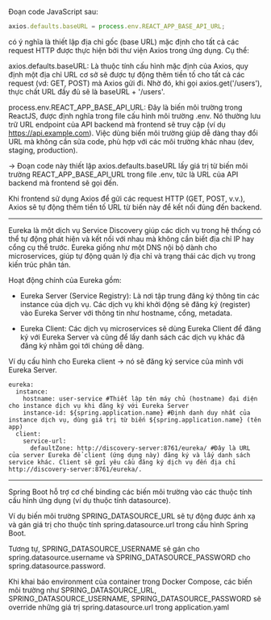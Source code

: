 

Đoạn code JavaScript sau:

```javascript
axios.defaults.baseURL = process.env.REACT_APP_BASE_API_URL;
```

có ý nghĩa là thiết lập địa chỉ gốc (base URL) mặc định cho tất cả các request HTTP được thực hiện bởi thư viện Axios trong ứng dụng. Cụ thể:

axios.defaults.baseURL: Là thuộc tính cấu hình mặc định của Axios, quy định một địa chỉ URL cơ sở sẽ được tự động thêm tiền tố cho tất cả các request (vd: GET, POST) mà Axios gửi đi. Nhờ đó, khi gọi axios.get('/users'), thực chất URL đầy đủ sẽ là baseURL + '/users'.

process.env.REACT_APP_BASE_API_URL: Đây là biến môi trường trong ReactJS, được định nghĩa trong file cấu hình môi trường .env. Nó thường lưu trữ URL endpoint của API backend mà frontend sẽ truy cập (ví dụ https://api.example.com). Việc dùng biến môi trường giúp dễ dàng thay đổi URL mà không cần sửa code, phù hợp với các môi trường khác nhau (dev, staging, production).

-> Đoạn code này thiết lập axios.defaults.baseURL lấy giá trị từ biến môi trường REACT_APP_BASE_API_URL trong file .env, tức là URL của API backend mà frontend sẽ gọi đến.

Khi frontend sử dụng Axios để gửi các request HTTP (GET, POST, v.v.), Axios sẽ tự động thêm tiền tố URL từ biến này để kết nối đúng đến backend.

---

Eureka là một dịch vụ Service Discovery giúp các dịch vụ trong hệ thống có thể tự động phát hiện và kết nối với nhau mà không cần biết địa chỉ IP hay cổng cụ thể trước. Eureka giống như một DNS nội bộ dành cho microservices, giúp tự động quản lý địa chỉ và trạng thái các dịch vụ trong kiến trúc phân tán.

Hoạt động chính của Eureka gồm:

- Eureka Server (Service Registry): Là nơi tập trung đăng ký thông tin các instance của dịch vụ. Các dịch vụ khi khởi động sẽ đăng ký (register) vào Eureka Server với thông tin như hostname, cổng, metadata.

- Eureka Client: Các dịch vụ microservices sẽ dùng Eureka Client để đăng ký với Eureka Server và cũng để lấy danh sách các dịch vụ khác đã đăng ký nhằm gọi tới chúng dễ dàng.

Ví dụ cấu hình cho Eureka client -> nó sẽ đăng ký service của mình với Eureka Server. 

```
eureka:
  instance:
    hostname: user-service #Thiết lập tên máy chủ (hostname) đại diện cho instance dịch vụ khi đăng ký với Eureka Server
    instance-id: ${spring.application.name} #Định danh duy nhất của instance dịch vụ, dùng giá trị từ biến ${spring.application.name} (tên app)
  client:
    service-url:
      defaultZone: http://discovery-server:8761/eureka/ #Đây là URL của server Eureka để client (ứng dụng này) đăng ký và lấy danh sách service khác. Client sẽ gửi yêu cầu đăng ký dịch vụ đến địa chỉ http://discovery-server:8761/eureka/.
```

---

Spring Boot hỗ trợ cơ chế binding các biến môi trường vào các thuộc tính cấu hình ứng dụng (ví dụ thuộc tính datasource).

Ví dụ biến môi trường SPRING_DATASOURCE_URL sẽ tự động được ánh xạ và gán giá trị cho thuộc tính spring.datasource.url trong cấu hình Spring Boot.

Tương tự, SPRING_DATASOURCE_USERNAME sẽ gán cho spring.datasource.username và SPRING_DATASOURCE_PASSWORD cho spring.datasource.password.

Khi khai báo environment của container trong Docker Compose, các biến môi trường như SPRING_DATASOURCE_URL, SPRING_DATASOURCE_USERNAME, SPRING_DATASOURCE_PASSWORD sẽ override những giá trị spring.datasource.url trong application.yaml
